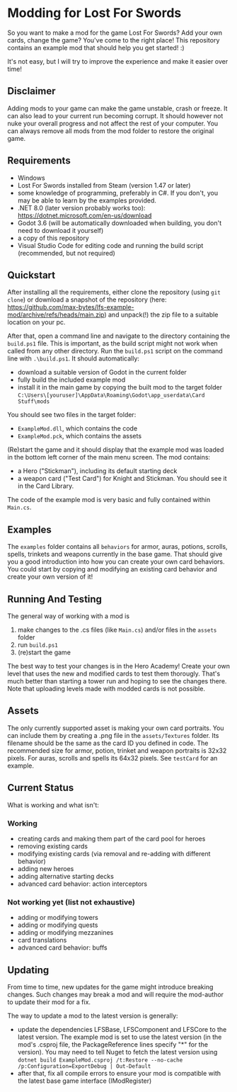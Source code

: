 # Modding for Lost For Swords

So you want to make a mod for the game Lost For Swords? Add your own cards, change the game? You've come to the right place! This repository contains an example mod that should help you get started! :)

It's not easy, but I will try to improve the experience and make it easier over time!

## Disclaimer

Adding mods to your game can make the game unstable, crash or freeze. It can also lead to your current run becoming corrupt. It should however not nuke your overall progress and not affect the rest of your computer. You can always remove all mods from the mod folder to restore the original game.

## Requirements
* Windows
* Lost For Swords installed from Steam (version 1.47 or later)
* some knowledge of programming, preferably in C#. If you don't, you may be able to learn by the examples provided.
* .NET 8.0 (later version probably works too): https://dotnet.microsoft.com/en-us/download
* Godot 3.6 (will be automatically downloaded when building, you don't need to download it yourself)
* a copy of this repository
* Visual Studio Code for editing code and running the build script (recommended, but not required)

## Quickstart
After installing all the requirements, either clone the repository (using `git clone`) or download a snapshot of the repository (here: https://github.com/max-bytes/lfs-example-mod/archive/refs/heads/main.zip) and unpack(!) the zip file to a suitable location on your pc.

After that, open a command line and navigate to the directory containing the `build.ps1` file. This is important, as the build script might not work when called from any other directory. Run the `build.ps1` script on the command line with `.\build.ps1`. It should automatically:
* download a suitable version of Godot in the current folder
* fully build the included example mod
* install it in the main game by copying the built mod to the target folder `C:\Users\[youruser]\AppData\Roaming\Godot\app_userdata\Card Stuff\mods`

You should see two files in the target folder: 
* `ExampleMod.dll`, which contains the code
* `ExampleMod.pck`, which contains the assets

(Re)start the game and it should display that the example mod was loaded in the bottom left corner of the main menu screen. The mod contains:
* a Hero ("Stickman"), including its default starting deck
* a weapon card ("Test Card") for Knight and Stickman. You should see it in the Card Library.

The code of the example mod is very basic and fully contained within `Main.cs`.

## Examples
The `examples` folder contains all `behaviors` for armor, auras, potions, scrolls, spells, trinkets and weapons currently in the base game. That should give you a good introduction into how you can create your own card behaviors. You could start by copying and modifying an existing card behavior and create your own version of it!

## Running And Testing
The general way of working with a mod is

1. make changes to the .cs files (like `Main.cs`) and/or files in the `assets` folder
2. run `build.ps1`
3. (re)start the game

The best way to test your changes is in the Hero Academy! Create your own level that uses the new and modified cards to test them thorougly. That's much better than starting a tower run and hoping to see the changes there. Note that uploading levels made with modded cards is not possible.

## Assets
The only currently supported asset is making your own card portraits. You can include them by creating a .png file in the `assets/Textures` folder. Its filename should be the same as the card ID you defined in code. The recommended size for armor, potion, trinket and weapon portraits is 32x32 pixels. For auras, scrolls and spells its 64x32 pixels. See `testCard` for an example.

## Current Status
What is working and what isn't:
### Working
* creating cards and making them part of the card pool for heroes
* removing existing cards
* modifying existing cards (via removal and re-adding with different behavior)
* adding new heroes
* adding alternative starting decks
* advanced card behavior: action interceptors

### Not working yet (list not exhaustive)
* adding or modifying towers
* adding or modifying quests
* adding or modifying mezzanines
* card translations
* advanced card behavior: buffs

## Updating
From time to time, new updates for the game might introduce breaking changes. Such changes may break a mod and will require the mod-author to update their mod for a fix.

The way to update a mod to the latest version is generally:
* update the dependencies LFSBase, LFSComponent and LFSCore to the latest version. The example mod is set to use the latest version (in the mod's .csproj file, the PackageReference lines specify "*" for the version). You may need to tell Nuget to fetch the latest version using `dotnet build ExampleMod.csproj /t:Restore --no-cache /p:Configuration=ExportDebug | Out-Default`
* after that, fix all compile errors to ensure your mod is compatible with the latest base game interface (IModRegister)